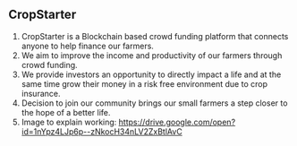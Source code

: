 ## CropStarter

1. CropStarter is a Blockchain based crowd funding platform that connects anyone to help finance our farmers.
2. We aim to improve the income and productivity of our farmers through crowd funding.
3. We provide investors an opportunity to directly impact a life and at the same time grow their money in a risk free environment due to crop insurance. 
4. Decision to join our community brings our small farmers a step closer to the hope of a better life.
5. Image to explain working: https://drive.google.com/open?id=1nYpz4LJp6p--zNkocH34nLV2ZxBtlAvC
